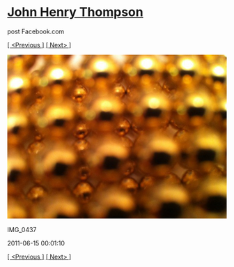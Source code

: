 # [John Henry Thompson](../README.md)
post Facebook.com

[[ <Previous ]](2011-06-15-3.md) [[ Next> ]](2011-06-15-5.md)

[![](../media/2011-06-15/Magnetic-Balls-IMG_0437.jpg)](../README.md)

IMG_0437

2011-06-15 00:01:10

[[ <Previous ]](2011-06-15-3.md) [[ Next> ]](2011-06-15-5.md)